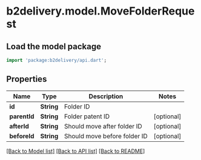 # b2delivery.model.MoveFolderRequest

## Load the model package
```dart
import 'package:b2delivery/api.dart';
```

## Properties
Name | Type | Description | Notes
------------ | ------------- | ------------- | -------------
**id** | **String** | Folder ID | 
**parentId** | **String** | Folder patent ID | [optional] 
**afterId** | **String** | Should move after folder ID | [optional] 
**beforeId** | **String** | Should move before folder ID | [optional] 

[[Back to Model list]](../README.md#documentation-for-models) [[Back to API list]](../README.md#documentation-for-api-endpoints) [[Back to README]](../README.md)


